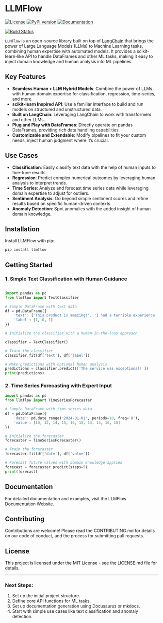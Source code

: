# LLMFlow
[![License](https://img.shields.io/badge/license-MIT-blue.svg)](https://github.com/your-username/your-repo/blob/main/LICENSE.md)
[![PyPI version](https://badge.fury.io/py/llmflow.svg)](https://badge.fury.io/py/llmflow)
[![Documentation](https://img.shields.io/badge/documentation-llmflow.com-blue.svg)](https://llmflow.com/docs)

[![Build Status](https://img.shields.io/github/workflow/status/cedkoffeto/llmflow/CI)](https://github.com/cedkoffeto/llmflow/actions)




`LLMFlow` is an open-source library built on top of [LangChain](https://langchain.com) that brings the power of Large Language Models (LLMs) to Machine Learning tasks, combining human expertise with automated models. It provides a scikit-learn-like API to handle DataFrames and other ML tasks, making it easy to inject domain knowledge and human analysis into ML pipelines.

## Key Features
- **Seamless Human + LLM Hybrid Models**: Combine the power of LLMs with human domain expertise for classification, regression, time-series, and more.
- **scikit-learn Inspired API**: Use a familiar interface to build and run models on structured and unstructured data.
- **Built on LangChain**: Leveraging LangChain to work with transformers and other LLMs.
- **Plug and Play with DataFrames**: Directly operate on pandas DataFrames, providing rich data handling capabilities.
- **Customizable and Extendable**: Modify pipelines to fit your custom needs, inject human judgment where it’s crucial.

## Use Cases
- **Classification**: Easily classify text data with the help of human inputs to fine-tune results.
- **Regression**: Predict complex numerical outcomes by leveraging human analysis to interpret trends.
- **Time Series**: Analyze and forecast time series data while leveraging domain expertise to adjust for outliers.
- **Sentiment Analysis**: Go beyond simple sentiment scores and refine results based on specific human-driven contexts.
- **Anomaly Detection**: Spot anomalies with the added insight of human domain knowledge.

## Installation
Install LLMFlow with pip:
```bash
pip install llmflow
```

## Getting Started
### 1. Simple Text Classification with Human Guidance
```python

import pandas as pd
from llmflow import TextClassifier

# Sample DataFrame with text data
df = pd.DataFrame({
    'text': ['This product is amazing!', 'I had a terrible experience', 'Not bad, but could be better'],
    'label': [1, 0, 1]
})

# Initialize the classifier with a human-in-the-loop approach

classifier = TextClassifier()

# Train the classifier
classifier.fit(df['text'], df['label'])

# Make predictions with optional human analysis
predictions = classifier.predict(['The service was exceptional!'])
print(predictions)
```

### 2. Time Series Forecasting with Expert Input
```python
import pandas as pd
from llmflow import TimeSeriesForecaster

# Sample DataFrame with time-series data
df = pd.DataFrame({
    'date': pd.date_range('2024-01-01', periods=10, freq='D'),
    'value': [10, 12, 14, 15, 16, 15, 14, 13, 16, 18]
})

# Initialize the forecaster
forecaster = TimeSeriesForecaster()

# Train the forecaster
forecaster.fit(df['date'], df['value'])

# Forecast future values with domain knowledge applied
forecast = forecaster.predict(steps=5)
print(forecast)
```

## Documentation
For detailed documentation and examples, visit the LLMFlow Documentation Website.

## Contributing
Contributions are welcome! Please read the CONTRIBUTING.md for details on our code of conduct, and the process for submitting pull requests.

## License
This project is licensed under the MIT License - see the LICENSE.md file for details.

---

### **Next Steps**:
1. Set up the initial project structure.
2. Define core API functions for ML tasks.
3. Set up documentation generation using Docusaurus or mkdocs.
4. Start with simple use cases like text classification and anomaly detection.